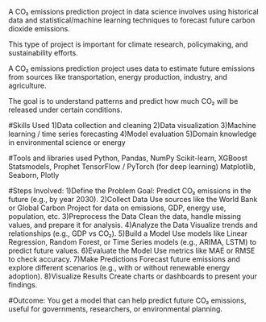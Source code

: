 A CO₂ emissions prediction project in data science involves using historical data and statistical/machine learning techniques to forecast future carbon dioxide emissions. 

This type of project is important for climate research, policymaking, and sustainability efforts.

A CO₂ emissions prediction project uses data to estimate future emissions from sources like transportation, energy production, industry, and agriculture. 

The goal is to understand patterns and predict how much CO₂ will be released under certain conditions.

#Skills Used
1)Data collection and cleaning
2)Data visualization
3)Machine learning / time series forecasting
4)Model evaluation
5)Domain knowledge in environmental science or energy

#Tools and libraries used
Python, Pandas, NumPy
Scikit-learn, XGBoost
Statsmodels, Prophet
TensorFlow / PyTorch (for deep learning)
Matplotlib, Seaborn, Plotly

#Steps Involved:
1)Define the Problem
Goal: Predict CO₂ emissions in the future (e.g., by year 2030).
2)Collect Data
Use sources like the World Bank or Global Carbon Project for data on emissions, GDP, energy use, population, etc.
3)Preprocess the Data
Clean the data, handle missing values, and prepare it for analysis.
4)Analyze the Data
Visualize trends and relationships (e.g., GDP vs CO₂).
5)Build a Model
Use models like Linear Regression, Random Forest, or Time Series models (e.g., ARIMA, LSTM) to predict future values.
6)Evaluate the Model
Use metrics like MAE or RMSE to check accuracy.
7)Make Predictions
Forecast future emissions and explore different scenarios (e.g., with or without renewable energy adoption).
8)Visualize Results
Create charts or dashboards to present your findings.

#Outcome:
You get a model that can help predict future CO₂ emissions, useful for governments, researchers, or environmental planning.

